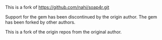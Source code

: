 This is a fork of https://github.com/nahi/soap4r.git

Support for the gem has been discontinued by the origin author.
The gem has been forked by other authors.

This is a fork of the origin repos from the original author.

